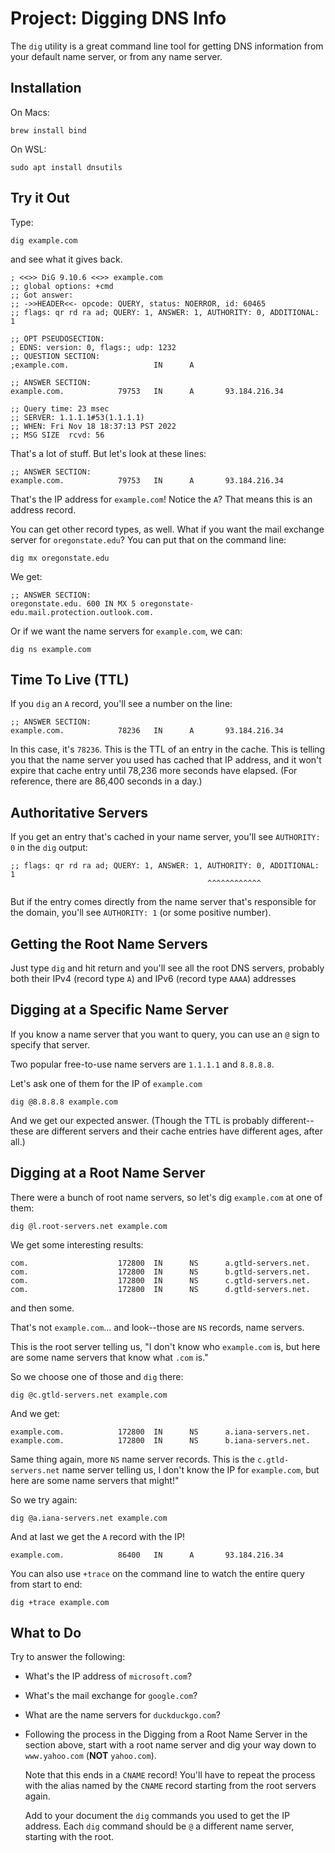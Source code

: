 # Project: Digging DNS Info

The `dig` utility is a great command line tool for getting DNS
information from your default name server, or from any name server.

## Installation

On Macs:

``` {.sh}
brew install bind
```

On WSL:

``` {.sh}
sudo apt install dnsutils
```

## Try it Out

Type:

``` {.sh}
dig example.com
```

and see what it gives back.

``` {.default}
; <<>> DiG 9.10.6 <<>> example.com
;; global options: +cmd
;; Got answer:
;; ->>HEADER<<- opcode: QUERY, status: NOERROR, id: 60465
;; flags: qr rd ra ad; QUERY: 1, ANSWER: 1, AUTHORITY: 0, ADDITIONAL: 1

;; OPT PSEUDOSECTION:
; EDNS: version: 0, flags:; udp: 1232
;; QUESTION SECTION:
;example.com.                   IN      A

;; ANSWER SECTION:
example.com.            79753   IN      A       93.184.216.34

;; Query time: 23 msec
;; SERVER: 1.1.1.1#53(1.1.1.1)
;; WHEN: Fri Nov 18 18:37:13 PST 2022
;; MSG SIZE  rcvd: 56
```

That's a lot of stuff. But let's look at these lines:

``` {.default}
;; ANSWER SECTION:
example.com.            79753   IN      A       93.184.216.34
```

That's the IP address for `example.com`! Notice the `A`? That means this
is an address record.

You can get other record types, as well. What if you want the mail
exchange server for `oregonstate.edu`? You can put that on the command line:

``` {.sh}
dig mx oregonstate.edu
```

We get:

``` {.default}
;; ANSWER SECTION:
oregonstate.edu. 600 IN MX 5 oregonstate-edu.mail.protection.outlook.com.
```

Or if we want the name servers for `example.com`, we can:

``` {.sh}
dig ns example.com
```

## Time To Live (TTL)

If you `dig` an `A` record, you'll see a number on the line:

``` {.default}
;; ANSWER SECTION:
example.com.            78236   IN      A       93.184.216.34
```

In this case, it's `78236`. This is the TTL of an entry in the cache.
This is telling you that the name server you used has cached that IP
address, and it won't expire that cache entry until 78,236 more seconds
have elapsed. (For reference, there are 86,400 seconds in a day.)

## Authoritative Servers

If you get an entry that's cached in your name server, you'll see
`AUTHORITY: 0` in the `dig` output:

``` {.default}
;; flags: qr rd ra ad; QUERY: 1, ANSWER: 1, AUTHORITY: 0, ADDITIONAL: 1
                                            ^^^^^^^^^^^^
```

But if the entry comes directly from the name server that's responsible
for the domain, you'll see `AUTHORITY: 1` (or some positive number).

## Getting the Root Name Servers

Just type `dig` and hit return and you'll see all the root DNS servers,
probably both their IPv4 (record type `A`) and IPv6 (record type `AAAA`)
addresses

## Digging at a Specific Name Server

If you know a name server that you want to query, you can use an `@`
sign to specify that server.

Two popular free-to-use name servers are `1.1.1.1` and `8.8.8.8`. 

Let's ask one of them for the IP of `example.com`

``` {.sh}
dig @8.8.8.8 example.com
```

And we get our expected answer. (Though the TTL is probably
different--these are different servers and their cache entries have
different ages, after all.)

## Digging at a Root Name Server

There were a bunch of root name servers, so let's dig `example.com` at
one of them:

``` {.sh}
dig @l.root-servers.net example.com
```

We get some interesting results:

``` {.default}
com.                    172800  IN      NS      a.gtld-servers.net.
com.                    172800  IN      NS      b.gtld-servers.net.
com.                    172800  IN      NS      c.gtld-servers.net.
com.                    172800  IN      NS      d.gtld-servers.net.
```

and then some.

That's not `example.com`... and look--those are `NS` records, name
servers.

This is the root server telling us, "I don't know who `example.com` is,
but here are some name servers that know what `.com` is."

So we choose one of those and `dig` there:

``` {.sh}
dig @c.gtld-servers.net example.com
```

And we get:

``` {.default}
example.com.            172800  IN      NS      a.iana-servers.net.
example.com.            172800  IN      NS      b.iana-servers.net.
```

Same thing again, more `NS` name server records. This is the
`c.gtld-servers.net` name server telling us, I don't know the IP for
`example.com`, but here are some name servers that might!"

So we try again:

``` {.sh}
dig @a.iana-servers.net example.com
```

And at last we get the `A` record with the IP!

``` {.default}
example.com.            86400   IN      A       93.184.216.34
```

You can also use `+trace` on the command line to watch the entire query
from start to end:

``` {.sh}
dig +trace example.com
```

## What to Do

Try to answer the following:

* What's the IP address of `microsoft.com`?
* What's the mail exchange for `google.com`?
* What are the name servers for `duckduckgo.com`?
* Following the process in the Digging from a Root Name Server in the
  section above, start with a root name server and dig your way down to
  `www.yahoo.com` (**NOT** `yahoo.com`).

  Note that this ends in a `CNAME` record! You'll have to repeat the
  process with the alias named by the `CNAME` record starting from the
  root servers again.

  Add to your document the `dig` commands you used to get the IP
  address. Each `dig` command should be `@` a different name server,
  starting with the root.

<!-- Rubric

5
Submission properly shows IP of www.oregonstate.edu

5
Submission properly shows MX for google.com

5
Submission properly shows name servers for oregonstate.edu

15
Submission properly shows all dig queries to get the IP address of www.yahoo.com

-->
